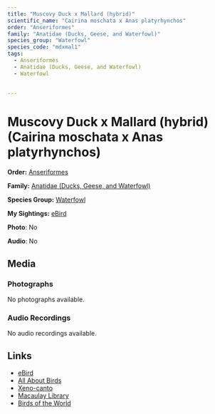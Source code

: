 ```yaml
---
title: "Muscovy Duck x Mallard (hybrid)"
scientific_name: "Cairina moschata x Anas platyrhynchos"
order: "Anseriformes"
family: "Anatidae (Ducks, Geese, and Waterfowl)"
species_group: "Waterfowl"
species_code: "mdxmal1"
tags: 
  - Anseriformes
  - Anatidae (Ducks, Geese, and Waterfowl)
  - Waterfowl
  
  
---
```


# Muscovy Duck x Mallard (hybrid) (Cairina moschata x Anas platyrhynchos)

**Order:** [Anseriformes](/tags/anseriformes)

**Family:** [Anatidae (Ducks, Geese, and Waterfowl)](/tags/anatidae-ducks-geese-and-waterfowl)

**Species Group:** [Waterfowl](/tags/waterfowl)

**My Sightings:** [eBird](https://ebird.org/lifelist?r=world&time=life&spp=mdxmal1)

**Photo**: No 

**Audio**: No

## Media
### Photographs
No photographs available.

### Audio Recordings
No audio recordings available.

## Links
* [eBird](https://ebird.org/species/mdxmal1) 
* [All About Birds](https://www.allaboutbirds.org/guide/mdxmal1) 
* [Xeno-canto](https://www.xeno-canto.org/species/cairina-moschata-x-anas-platyrhynchos) 
* [Macaulay Library](https://search.macaulaylibrary.org/catalog?taxonCode=mdxmal1&sort=rating_rank_desc)
* [Birds of the World](https://birdsoftheworld.org/bow/species/mdxmal1)

